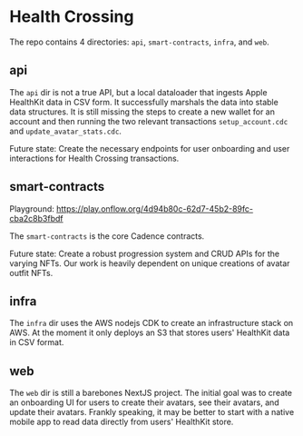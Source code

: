 # Health Crossing

The repo contains 4 directories: `api`, `smart-contracts`, `infra`, and `web`.

## api

The `api` dir is not a true API, but a local dataloader that ingests Apple HealthKit data in CSV form. It successfully marshals the data into stable data structures. It is still missing the steps to create a new wallet for an account and then running the two relevant transactions `setup_account.cdc` and `update_avatar_stats.cdc`.

Future state: Create the necessary endpoints for user onboarding and user interactions for Health Crossing transactions.

## smart-contracts

Playground: https://play.onflow.org/4d94b80c-62d7-45b2-89fc-cba2c8b3fbdf

The `smart-contracts` is the core Cadence contracts.

Future state: Create a robust progression system and CRUD APIs for the varying NFTs. Our work is heavily dependent on unique creations of avatar outfit NFTs.

## infra

The `infra` dir uses the AWS nodejs CDK to create an infrastructure stack on AWS. At the moment it only deploys an S3 that stores users' HealthKit data in CSV format.

## web

The `web` dir is still a barebones NextJS project. The initial goal was to create an onboarding UI for users to create their avatars, see their avatars, and update their avatars. Frankly speaking, it may be better to start with a native mobile app to read data directly from users' HealthKit store.
